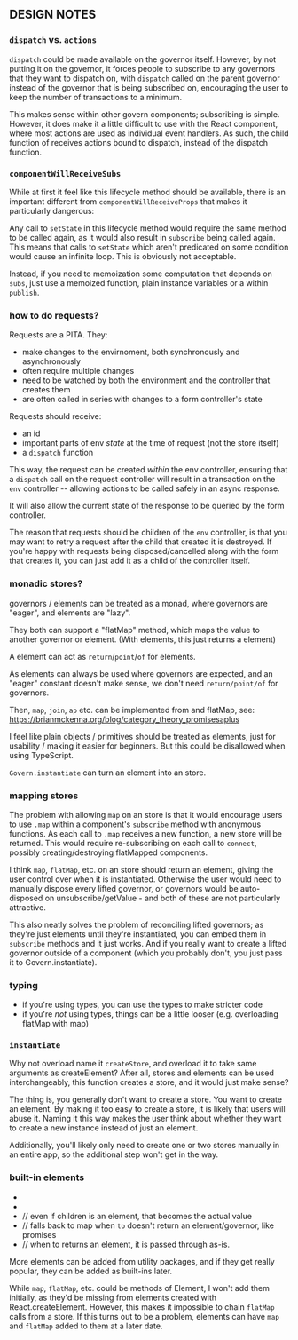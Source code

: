 DESIGN NOTES
------------

### `dispatch` vs. `actions`

`dispatch` could be made available on the governor itself. However, by not
putting it on the governor, it forces people to subscribe to any governors
that they want to dispatch on, with `dispatch` called on the parent governor
instead of the governor that is being subscribed on, encouraging the user to
keep the number of transactions to a minimum.

This makes sense within other govern components; subscribing is simple.
However, it does make it a little difficult to use with the React <Subscribe>
component, where most actions are used as individual event handlers. As such,
the child function of <Subscribe> receives actions bound to dispatch, instead
of the dispatch function.


### `componentWillReceiveSubs`

While at first it feel like this lifecycle method should be available, there
is an important different from `componentWillReceiveProps` that makes it
particularly dangerous:

Any call to `setState` in this lifecycle method would require the same method
to be called again, as it would also result in `subscribe` being called again.
This means that calls to `setState` which aren't predicated on some condition
would cause an infinite loop. This is obviously not acceptable.

Instead, if you need to memoization some computation that depends on `subs`,
just use a memoized function, plain instance variables or a within `publish`.


### how to do requests?

Requests are a PITA. They:

- make changes to the envirnoment, both synchronously and asynchronously
- often require multiple changes
- need to be watched by both the environment and the controller that creates
  them
- are often called in series with changes to a form controller's state

Requests should receive:

- an id
- important parts of env *state* at the time of request (not the store itself)
- a `dispatch` function

This way, the request can be created *within* the env controller, ensuring
that a `dispatch` call on the request controller will result in a transaction
on the `env` controller -- allowing actions to be called safely in an async
response.

It will also allow the current state of the response to be queried by the
form controller.

The reason that requests should be children of the `env` controller, is that
you may want to retry a request after the child that created it is destroyed.
If you're happy with requests being disposed/cancelled along with the form
that creates it, you can just add it as a child of the controller itself.


### monadic stores?

governors / elements can be treated as a monad, where governors are "eager",
and elements are "lazy".

They both can support a "flatMap" method, which maps the value to another
governor or element. (With elements, this just returns a <flatMap> element)

A <constant> element can act as `return`/`point`/`of` for elements.

As elements can always be used where governors are expected, and an "eager"
constant doesn't make sense, we don't need `return/point/of` for governors.

Then, `map`, `join`, `ap` etc. can be implemented from <constant> and flatMap,
see: https://brianmckenna.org/blog/category_theory_promisesaplus

I feel like plain objects / primitives should be treated as <constant>
elements, just for usability / making it easier for beginners. But this could
be disallowed when using TypeScript.

`Govern.instantiate` can turn an element into an store.


### mapping stores

The problem with allowing `map` on an store is that it would encourage
users to use `.map` within a component's `subscribe` method with
anonymous functions. As each call to `.map` receives a new function,
a new store will be returned. This would require re-subscribing on
each call to `connect`, possibly creating/destroying flatMapped
components.

I think `map`, `flatMap`, etc. on an store should return an element,
giving the user control over when it is instantiated. Otherwise the
user would need to manually dispose every lifted governor, or governors
would be auto-disposed on unsubscribe/getValue - and both of these are
not particularly attractive.

This also neatly solves the problem of reconciling lifted governors;
as they're just elements until they're instantiated, you can embed them
in `subscribe` methods and it just works. And if you really want to
create a lifted governor outside of a component (which you probably
don't, you just pass it to Govern.instantiate).


### typing

- if you're using types, you can use the types to make stricter code
- if you're *not* using types, things can be a little looser (e.g. overloading flatMap with map)


### `instantiate`

Why not overload name it `createStore`, and overload it to take same arguments
as createElement? After all, stores and elements can be used interchangeably,
this function creates a store, and it would just make sense?

The thing is, you generally don't want to create a store. You want to create an
element. By making it too easy to create a store, it is likely that users will
abuse it. Naming it this way makes the user think about whether they want to
create a new instance instead of just an element.

Additionally, you'll likely only need to create one or two stores manually in
an entire app, so the additional step won't get in the way.


### built-in elements

- <combine children />
- <combineArray children />
- <constant of />       // even if children is an element, that becomes the actual value
- <flatMap from to />   // falls back to map when `to` doesn't return an element/governor, like promises
- <map from to />       // when to returns an element, it is passed through as-is.


More elements can be added from utility packages, and if they get really
popular, they can be added as built-ins later.

While `map`, `flatMap`, etc. could be methods of Element, I won't add them
initially, as they'd be missing from elements created with React.createElement.
However, this makes it impossible to chain `flatMap` calls from a store. If
this turns out to be a problem, elements can have `map` and `flatMap` added to
them at a later date.

